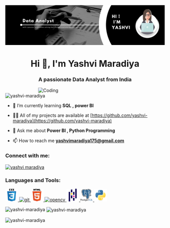 <img src="github banner.png">
<h1 align="center">Hi 👋, I'm Yashvi Maradiya</h1>
<h3 align="center">A passionate Data Analyst from India</h3>

<img align="right" alt="Coding" width="400" src="https://user-images.githubusercontent.com/59734313/157189039-c09b3e38-9f42-42c0-ab54-14f1574190a7.gif">


<p align="left"> <img src="https://komarev.com/ghpvc/?username=yashvi-maradiya&label=Profile%20views&color=0e75b6&style=flat" alt="yashvi-maradiya" /> </p>

- 🌱 I’m currently learning **SQL , power BI**

- 👨‍💻 All of my projects are available at [https://github.com/yashvi-maradiya](https://github.com/yashvi-maradiya)

- 💬 Ask me about **Power BI , Python Programming**

- 📫 How to reach me **yashvimaradiya175@gmail.com**

<h3 align="left">Connect with me:</h3>
<p align="left">
<a href="https://linkedin.com/in/yashvi maradiya" target="blank"><img align="center" src="https://raw.githubusercontent.com/rahuldkjain/github-profile-readme-generator/master/src/images/icons/Social/linked-in-alt.svg" alt="yashvi maradiya" height="30" width="40" /></a>
</p>

<h3 align="left">Languages and Tools:</h3>
<p align="left"> <a href="https://www.w3schools.com/css/" target="_blank" rel="noreferrer"> <img src="https://raw.githubusercontent.com/devicons/devicon/master/icons/css3/css3-original-wordmark.svg" alt="css3" width="40" height="40"/> </a> <a href="https://git-scm.com/" target="_blank" rel="noreferrer"> <img src="https://www.vectorlogo.zone/logos/git-scm/git-scm-icon.svg" alt="git" width="40" height="40"/> </a> <a href="https://www.w3.org/html/" target="_blank" rel="noreferrer"> <img src="https://raw.githubusercontent.com/devicons/devicon/master/icons/html5/html5-original-wordmark.svg" alt="html5" width="40" height="40"/> </a> <a href="https://opencv.org/" target="_blank" rel="noreferrer"> <img src="https://www.vectorlogo.zone/logos/opencv/opencv-icon.svg" alt="opencv" width="40" height="40"/> </a> <a href="https://pandas.pydata.org/" target="_blank" rel="noreferrer"> <img src="https://raw.githubusercontent.com/devicons/devicon/2ae2a900d2f041da66e950e4d48052658d850630/icons/pandas/pandas-original.svg" alt="pandas" width="40" height="40"/> </a> <a href="https://www.postgresql.org" target="_blank" rel="noreferrer"> <img src="https://raw.githubusercontent.com/devicons/devicon/master/icons/postgresql/postgresql-original-wordmark.svg" alt="postgresql" width="40" height="40"/> </a> <a href="https://www.python.org" target="_blank" rel="noreferrer"> <img src="https://raw.githubusercontent.com/devicons/devicon/master/icons/python/python-original.svg" alt="python" width="40" height="40"/> </a> </p>

<p><img align="left" src="https://github-readme-stats.vercel.app/api/top-langs?username=yashvi-maradiya&show_icons=true&locale=en&layout=compact" alt="yashvi-maradiya" /></p>

<p>&nbsp;<img align="center" src="https://github-readme-stats.vercel.app/api?username=yashvi-maradiya&show_icons=true&locale=en" alt="yashvi-maradiya" /></p>

<p><img align="center" src="https://github-readme-streak-stats.herokuapp.com/?user=yashvi-maradiya&" alt="yashvi-maradiya" /></p>

